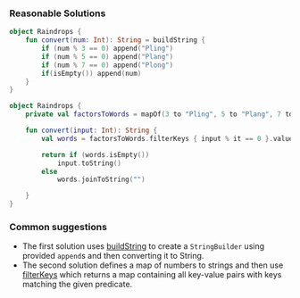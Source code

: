 ### Reasonable Solutions
```kotlin
object Raindrops {
    fun convert(num: Int): String = buildString {
        if (num % 3 == 0) append("Pling")
        if (num % 5 == 0) append("Plang")
        if (num % 7 == 0) append("Plong")
        if(isEmpty()) append(num)
    }
}
```

```kotlin
object Raindrops {
    private val factorsToWords = mapOf(3 to "Pling", 5 to "Plang", 7 to "Plong")

    fun convert(input: Int): String {
        val words = factorsToWords.filterKeys { input % it == 0 }.values

        return if (words.isEmpty())
            input.toString()
        else
            words.joinToString("")

    }
}
```

### Common suggestions
* The first solution uses [buildString](https://kotlinlang.org/api/latest/jvm/stdlib/kotlin.text/build-string.html) to create a `StringBuilder` using provided `append`s and then converting it to String.
* The second solution defines a map of numbers to strings and then use [filterKeys](https://kotlinlang.org/api/latest/jvm/stdlib/kotlin.collections/filter-keys.html) which returns a map containing all key-value pairs with keys matching the given predicate.